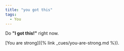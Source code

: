 ```yaml
---
title: "you got this"
tags:
  - You
---
```


Do **"I got this!"** right now.

[You are strong]({% link _cues/you-are-strong.md %}).
